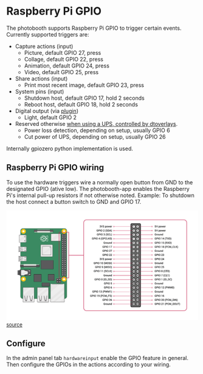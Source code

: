 # Raspberry Pi GPIO

The photobooth supports Raspberry Pi GPIO to trigger certain events.
Currently supported triggers are:

- Capture actions (input)
    - Picture, default GPIO 27, press
    - Collage, default GPIO 22, press
    - Animation, default GPIO 24, press
    - Video, default GPIO 25, press
- Share actions (input)
    - Print most recent image, default GPIO 23, press
- System pins (input)
    - Shutdown host, default GPIO 17, hold 2 seconds
    - Reboot host, default GPIO 18, hold 2 seconds
- Digital output (via [plugin](../reference/plugins.md))
    - Light, default GPIO 2
- Reserved otherwise [when using a UPS, controlled by dtoverlays](../extras/ups.md).
    - Power loss detection, depending on setup, usually GPIO 6
    - Cut power of UPS, depending on setup, usually GPIO 26

Internally gpiozero python implementation is used.

## Raspberry Pi GPIO wiring

To use the hardware triggers wire a normally open button from GND to the designated GPIO (ative low). The photobooth-app enables the Raspberry Pi's internal pull-up resistors if not otherwise noted.
Example: To shutdown the host connect a button switch to GND and GPIO 17.

![gpio overview](../assets/GPIO-Pinout-Diagram-2.png)
<font size="2">[source](https://www.raspberrypi.com/documentation/computers/raspberry-pi.html)</font>

## Configure

In the admin panel tab `hardwareinput` enable the GPIO feature in general. Then configure the GPIOs in the actions according to your wiring.
